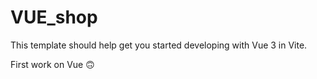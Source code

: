 # VUE_shop

This template should help get you started developing with Vue 3 in Vite.

First work on Vue 🙃
